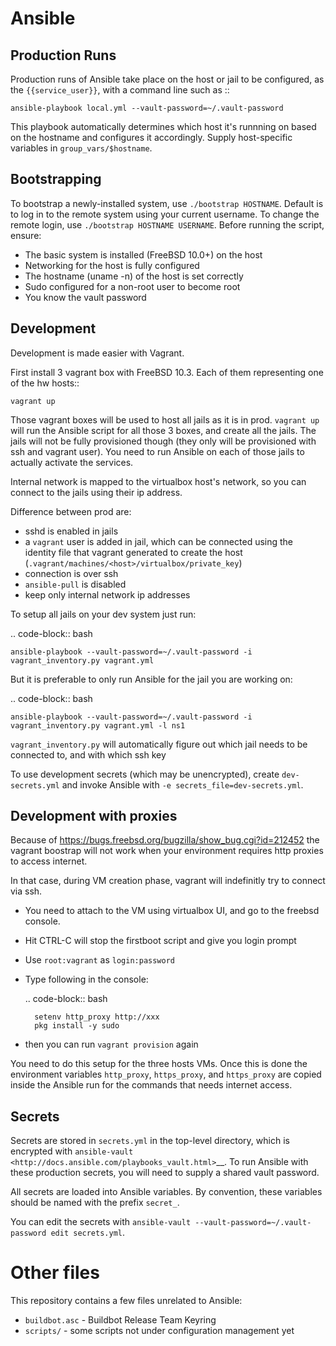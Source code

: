 Ansible
=======

Production Runs
---------------

Production runs of Ansible take place on the host or jail to be configured, as the ``{{service_user}}``, with a command line such as ::

    ansible-playbook local.yml --vault-password=~/.vault-password


This playbook automatically determines which host it's runnning on based on the hostname and configures it accordingly.
Supply host-specific variables in ``group_vars/$hostname``.

Bootstrapping
-------------

To bootstrap a newly-installed system, use ``./bootstrap HOSTNAME``.
Default is to log in to the remote system using your current username.
To change the remote login, use ``./bootstrap HOSTNAME USERNAME``.
Before running the script, ensure:

* The basic system is installed (FreeBSD 10.0+) on the host
* Networking for the host is fully configured
* The hostname (uname -n) of the host is set correctly
* Sudo configured for a non-root user to become root
* You know the vault password

Development
-----------

Development is made easier with Vagrant.

First install 3 vagrant box with FreeBSD 10.3. Each of them representing one of the hw hosts::

    vagrant up

Those vagrant boxes will be used to host all jails as it is in prod.
``vagrant up`` will run the Ansible script for all those 3 boxes, and create all the jails.
The jails will not be fully provisioned though (they only will be provisioned with ssh and vagrant user).
You need to run Ansible on each of those jails to actually activate the services.

Internal network is mapped to the virtualbox host's network, so you can connect to the jails using their ip address.

Difference between prod are:

- sshd is enabled in jails
- a ``vagrant`` user is added in jail, which can be connected using the identity file that vagrant generated to create the host (``.vagrant/machines/<host>/virtualbox/private_key``)
- connection is over ssh
- ``ansible-pull`` is disabled
- keep only internal network ip addresses

To setup all jails on your dev system just run:

.. code-block:: bash

    ansible-playbook --vault-password=~/.vault-password -i vagrant_inventory.py vagrant.yml

But it is preferable to only run Ansible for the jail you are working on:

.. code-block:: bash

    ansible-playbook --vault-password=~/.vault-password -i vagrant_inventory.py vagrant.yml -l ns1

``vagrant_inventory.py`` will automatically figure out which jail needs to be connected to, and with which ssh key

To use development secrets (which may be unencrypted), create ``dev-secrets.yml`` and invoke Ansible with ``-e secrets_file=dev-secrets.yml``.

Development with proxies
------------------------

Because of https://bugs.freebsd.org/bugzilla/show_bug.cgi?id=212452 the vagrant boostrap will not work when your environment requires http proxies to access internet.

In that case, during VM creation phase, vagrant will indefinitly try to connect via ssh.

- You need to attach to the VM using virtualbox UI, and go to the freebsd console.
- Hit CTRL-C will stop the firstboot script and give you login prompt
- Use ``root:vagrant``  as ``login:password``
- Type following in the console:

    .. code-block:: bash

        setenv http_proxy http://xxx
        pkg install -y sudo

- then you can run ``vagrant provision`` again

You need to do this setup for the three hosts VMs.
Once this is done the environment variables ``http_proxy``, ``https_proxy``, and ``https_proxy`` are copied inside the Ansible run for the commands that needs internet access.

Secrets
-------

Secrets are stored in ``secrets.yml`` in the top-level directory, which is encrypted with `ansible-vault <http://docs.ansible.com/playbooks_vault.html>`__.
To run Ansible with these production secrets, you will need to supply a shared vault password.

All secrets are loaded into Ansible variables.
By convention, these variables should be named with the prefix ``secret_``.

You can edit the secrets with ``ansible-vault --vault-password=~/.vault-password edit secrets.yml``.

Other files
===========

This repository contains a few files unrelated to Ansible:

-  ``buildbot.asc`` - Buildbot Release Team Keyring
-  ``scripts/`` - some scripts not under configuration management yet
